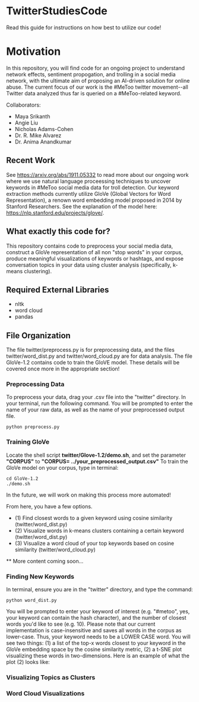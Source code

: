 # TwitterStudiesCode


Read this guide for instructions on how best to utilize our code!

# Motivation 

In this repository, you will find code for an ongoing project to understand network effects, 
sentiment propogation, and trolling in a social media network, with 
the ultimate aim of proposing an AI-driven solution for online abuse. 
The current focus of our work is the #MeToo twitter movement--all Twitter
data analyzed thus far is queried on a #MeToo-related keyword. 

Collaborators: 
- Maya Srikanth
- Angie Liu 
- Nicholas Adams-Cohen
- Dr. R. Mike Alvarez
- Dr. Anima Anandkumar


## Recent Work 
See https://arxiv.org/abs/1911.05332 to read more about our ongoing work where we use
natural language proceessing techniques to uncover keywords in #MeToo social media 
data for troll detection. Our keyword extraction methods currently utilize GloVe (Global Vectors for 
Word Representation), a renown word embedding model proposed in 2014 by Stanford Researchers.
See the explanation of the model here: https://nlp.stanford.edu/projects/glove/.


## What exactly this code for?

This repository contains code to preprocess your social media data, construct a GloVe representation of 
all non "stop words" in your corpus, produce meaningful visualizations of keywords or hashtags, and
expose conversation topics in your data using cluster analysis (specifically, k-means clustering).


## Required External Libraries
- nltk 
- word cloud 
- pandas 

## File Organization 
The file twitter/preprocess.py is for preprocessing data, and the files twitter/word_dist.py and twitter/word_cloud.py are for data analysis. The file GloVe-1.2 contains code to train the GloVE model. These details will be covered once more in the appropriate section!


### Preprocessing Data

To preprocess your data, drag your .csv file into the "twitter" directory. In your
terminal, run the following command. You will be prompted to enter the name of your raw data, as well as the name of your preprocessed output file. 

```linux
python preprocess.py
```

### Training GloVe
Locate the shell script **twitter/Glove-1.2/demo.sh**, and set the parameter **"CORPUS"** to 
**"CORPUS= ../your_preprocessed_output.csv"** To train the GloVe model on your corpus, type in terminal:
```linux
cd GloVe-1.2
./demo.sh
```
In the future, we will work on making this process more automated!

From here, you have a few options.
- (1) Find closest words to a given keyword using cosine similarity (twitter/word_dist.py)
- (2) Visualize words in k-means clusters containing a certain keyword (twitter/word_dist.py)
- (3) Visualize a word cloud of your top keywords based on cosine similarity (twitter/word_cloud.py)


** More content coming soon... 

### Finding New Keywords

In terminal, ensure you are in the "twitter" directory, and type the command:
```linux
python word_dist.py
```
You will be prompted to enter your keyword of interest (e.g. "#metoo", yes, your keyword can contain the hash character), and the number of closest words you'd like to see (e.g. 10). Please note that our current implementation is case-insensitive and saves all words in the corpus as lower-case. Thus, your keyword needs to be a LOWER CASE word. You will see two things: (1) a list of the top-x words closest to your keyword in the GloVe embedding space by the cosine similarity metric, (2) a t-SNE plot visualizing these words in two-dimensions. Here is an example of what the plot (2) looks like: 




### Visualizing Topics as Clusters 


### Word Cloud Visualizations 
